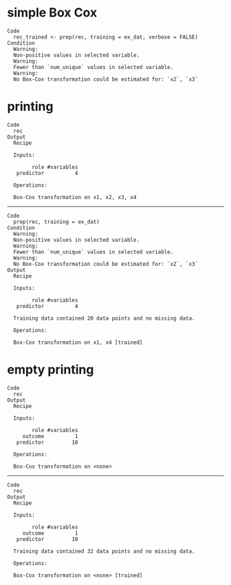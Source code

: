 # simple Box Cox

    Code
      rec_trained <- prep(rec, training = ex_dat, verbose = FALSE)
    Condition
      Warning:
      Non-positive values in selected variable.
      Warning:
      Fewer than `num_unique` values in selected variable.
      Warning:
      No Box-Cox transformation could be estimated for: `x2`, `x3`

# printing

    Code
      rec
    Output
      Recipe
      
      Inputs:
      
            role #variables
       predictor          4
      
      Operations:
      
      Box-Cox transformation on x1, x2, x3, x4

---

    Code
      prep(rec, training = ex_dat)
    Condition
      Warning:
      Non-positive values in selected variable.
      Warning:
      Fewer than `num_unique` values in selected variable.
      Warning:
      No Box-Cox transformation could be estimated for: `x2`, `x3`
    Output
      Recipe
      
      Inputs:
      
            role #variables
       predictor          4
      
      Training data contained 20 data points and no missing data.
      
      Operations:
      
      Box-Cox transformation on x1, x4 [trained]

# empty printing

    Code
      rec
    Output
      Recipe
      
      Inputs:
      
            role #variables
         outcome          1
       predictor         10
      
      Operations:
      
      Box-Cox transformation on <none>

---

    Code
      rec
    Output
      Recipe
      
      Inputs:
      
            role #variables
         outcome          1
       predictor         10
      
      Training data contained 32 data points and no missing data.
      
      Operations:
      
      Box-Cox transformation on <none> [trained]


